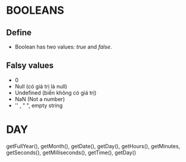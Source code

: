 # BOOLEANS
## Define 
- Boolean has two values: *true* and *false*.
## Falsy values
- 0
- Null (có giá trị là null)
- Undefined (biến không có giá trị)
- NaN (Not a number)
- '' , " ", empty string

# DAY
getFullYear(), getMonth(), getDate(), getDay(), getHours(), getMinutes, getSeconds(), getMilliseconds(), getTime(), getDay()
